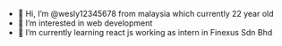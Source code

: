 - 👋 Hi, I’m @wesly12345678 from malaysia which currently 22 year old 
- 👀 I’m interested in web development 
- 🌱 I’m currently learning react js working as intern in Finexus Sdn Bhd


<!---
wesly12345678/wesly12345678 is a ✨ special ✨ repository because its `README.md` (this file) appears on your GitHub profile.
You can click the Preview link to take a look at your changes.
--->

